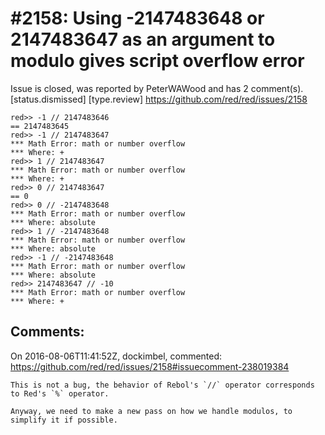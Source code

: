 
#2158: Using -2147483648 or 2147483647 as an argument to modulo gives script overflow error
================================================================================
Issue is closed, was reported by PeterWAWood and has 2 comment(s).
[status.dismissed] [type.review]
<https://github.com/red/red/issues/2158>

```
red>> -1 // 2147483646
== 2147483645
red>> -1 // 2147483647
*** Math Error: math or number overflow
*** Where: +
red>> 1 // 2147483647
*** Math Error: math or number overflow
*** Where: +
red>> 0 // 2147483647
== 0
red>> 0 // -2147483648
*** Math Error: math or number overflow
*** Where: absolute
red>> 1 // -2147483648
*** Math Error: math or number overflow
*** Where: absolute
red>> -1 // -2147483648
*** Math Error: math or number overflow
*** Where: absolute
red>> 2147483647 // -10
*** Math Error: math or number overflow
*** Where: +
```



Comments:
--------------------------------------------------------------------------------

On 2016-08-06T11:41:52Z, dockimbel, commented:
<https://github.com/red/red/issues/2158#issuecomment-238019384>

    This is not a bug, the behavior of Rebol's `//` operator corresponds to Red's `%` operator.
    
    Anyway, we need to make a new pass on how we handle modulos, to simplify it if possible.

